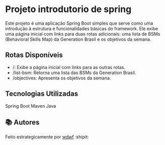 # Projeto introdutorio de spring

Este projeto é uma aplicação Spring Boot simples que serve como uma introdução à estrutura e funcionalidades básicas do framework. Ele exibe uma página inicial com links para duas rotas adicionais: uma lista de BSMs (Behavioral Skills Map) da Generation Brasil e os objetivos da semana.

## Rotas Disponíveis
- /: Exibe a página inicial com links para as outras rotas.
- /list-bsm: Retorna uma lista das BSMs da Generation Brasil.
- /objectives: Apresenta os objetivos da semana.

## Tecnologias Utilizadas
Spring Boot
Maven
Java

## 📚 Autores

Feito estrategicamente por [wdwf](https://www.linkedin.com/in/weslleyferreira/) :shipit:
